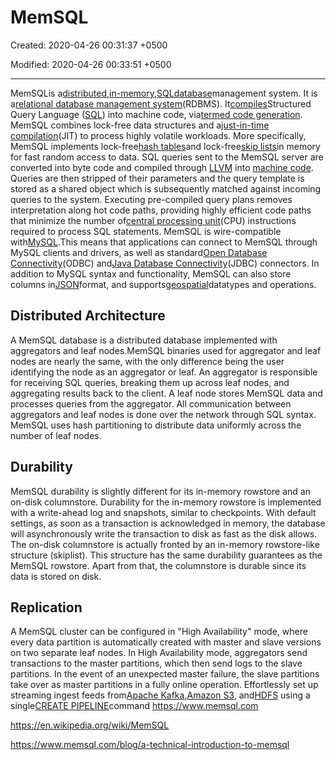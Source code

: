 # MemSQL

Created: 2020-04-26 00:31:37 +0500

Modified: 2020-04-26 00:33:51 +0500

---

MemSQLis a[distributed](https://en.wikipedia.org/wiki/Distributed_database),[in-memory](https://en.wikipedia.org/wiki/In-memory_database),[SQL](https://en.wikipedia.org/wiki/Structured_Query_Language)[database](https://en.wikipedia.org/wiki/Database)management system.
It is a[relational database management system](https://en.wikipedia.org/wiki/Relational_database_management_system)(RDBMS). It[compiles](https://en.wikipedia.org/wiki/Compiler)Structured Query Language ([SQL](https://en.wikipedia.org/wiki/SQL)) into machine code, via[termed code generation](https://en.wikipedia.org/w/index.php?title=Termed_code_generation&action=edit&redlink=1).
MemSQL combines lock-free data structures and a[just-in-time compilation](https://en.wikipedia.org/wiki/Just-in-time_compilation)(JIT) to process highly volatile workloads. More specifically, MemSQL implements lock-free[hash tables](https://en.wikipedia.org/wiki/Hash_table)and lock-free[skip lists](https://en.wikipedia.org/wiki/Skip_list)in memory for fast random access to data. SQL queries sent to the MemSQL server are converted into byte code and compiled through [LLVM](https://en.wikipedia.org/wiki/LLVM) into [machine code](https://en.wikipedia.org/wiki/Machine_code). Queries are then stripped of their parameters and the query template is stored as a shared object which is subsequently matched against incoming queries to the system. Executing pre-compiled query plans removes interpretation along hot code paths, providing highly efficient code paths that minimize the number of[central processing unit](https://en.wikipedia.org/wiki/Central_processing_unit)(CPU) instructions required to process SQL statements.
MemSQL is wire-compatible with[MySQL](https://en.wikipedia.org/wiki/MySQL).This means that applications can connect to MemSQL through MySQL clients and drivers, as well as standard[Open Database Connectivity](https://en.wikipedia.org/wiki/Open_Database_Connectivity)(ODBC) and[Java Database Connectivity](https://en.wikipedia.org/wiki/Java_Database_Connectivity)(JDBC) connectors.
In addition to MySQL syntax and functionality, MemSQL can also store columns in[JSON](https://en.wikipedia.org/wiki/JSON)format, and supports[geospatial](https://en.wikipedia.org/wiki/Geospatial)datatypes and operations.
## Distributed Architecture

A MemSQL database is a distributed database implemented with aggregators and leaf nodes.MemSQL binaries used for aggregator and leaf nodes are nearly the same, with the only difference being the user identifying the node as an aggregator or leaf. An aggregator is responsible for receiving SQL queries, breaking them up across leaf nodes, and aggregating results back to the client. A leaf node stores MemSQL data and processes queries from the aggregator. All communication between aggregators and leaf nodes is done over the network through SQL syntax. MemSQL uses hash partitioning to distribute data uniformly across the number of leaf nodes.
## Durability

MemSQL durability is slightly different for its in-memory rowstore and an on-disk columnstore.
Durability for the in-memory rowstore is implemented with a write-ahead log and snapshots, similar to checkpoints. With default settings, as soon as a transaction is acknowledged in memory, the database will asynchronously write the transaction to disk as fast as the disk allows.
The on-disk columnstore is actually fronted by an in-memory rowstore-like structure (skiplist). This structure has the same durability guarantees as the MemSQL rowstore. Apart from that, the columnstore is durable since its data is stored on disk.
## Replication

A MemSQL cluster can be configured in "High Availability" mode, where every data partition is automatically created with master and slave versions on two separate leaf nodes. In High Availability mode, aggregators send transactions to the master partitions, which then send logs to the slave partitions. In the event of an unexpected master failure, the slave partitions take over as master partitions in a fully online operation.
Effortlessly set up streaming ingest feeds from[Apache Kafka](http://docs.memsql.com/docs/kafka-extractor),[Amazon S3](http://docs.memsql.com/docs/s3-pipelines-overview), and[HDFS](https://docs.memsql.com/docs/hdfs-pipelines-overview/) using a single[CREATE PIPELINE](http://docs.memsql.com/docs/create-pipeline)command
<https://www.memsql.com>

<https://en.wikipedia.org/wiki/MemSQL>

<https://www.memsql.com/blog/a-technical-introduction-to-memsql>

